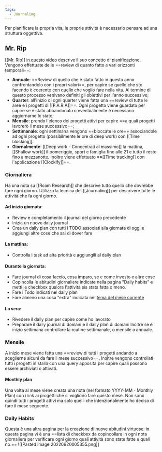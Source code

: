 ```yaml
---
tags:
  - Journaling
---
```



Per pianificare la propria vita, le proprie attività è necessario pensare ad una struttura oggettiva.

## Mr. Rip
[[Mr. Rip]] [in questo video](https://www.youtube.com/watch?v=QRZmr9QvrMI) descrive il suo concetto di pianificazione.
Vengono effettuate delle ==review di quanto fatto a vari orizzonti temporali==:
* **Annuale**: ==Review di quello che è stato fatto in questo anno confrontandolo con i propri valori==, per capire se quello che sto facendo è coerente con quello che voglio fare nella vita. Al termine di questo processo venivano definiti gli obiettivi per l'anno successivo;
* **Quarter**: all'inizio di ogni quarter viene fatta una ==review di tutte le aree e i progetti di [[P.A.R.A]]==. Ogni progetto viene guardato per capire se è stato abbandonato o eventualmente è necessario aggiornarne lo stato;
* **Mensile**: prendo l'elenco dei progetti attivi per capire ==a quali progetti lavorerò il mese successivo==;
* **Settimanale**: ogni settimana vengono ==bloccate le ore== associandole ad ogni progetto (possibilmente le ore di deep work) con [[Time blocking]].
* **Giornalmente**: [[Deep work - Concentrati al massimo]] la mattina, [[Shallow work]] il pomeriggio, sport e famiglia fino alle 21 e tutto il resto fino a mezzanotte. Inoltre viene effettuato ==[[Time tracking]] con l'applicazione [[Clockify]]==.

### Giornaliera
Ha una nota su [[Roam Research]] che descrive tutto quello che dovrebbe fare ogni giorno. 
Utilizza la tecnica del [[Journaling]] per descrivere tutte le attività che fa ogni giorno.

#### Ad inizio giornata:
* Review e completamento il journal del giorno precedente
* Inizia un nuovo daily journal
* Crea un daily plan con tutti i TODO associati alla giornata di oggi e aggiungi altre cose che sai di dover fare
#### La mattina:
* Controlla i task ad alta priorità e aggiungili al daily plan
#### Durante la giornata:
* Fare journal di cosa faccio, cosa imparo, se e come investo e altre cose
* Copincolla le abitudini giornaliere indicate nella pagina "Daily habits" e metti le checkbox qualora l'attività sia stata fatta o meno.
* Fare i Todo indicati nel daily plan
* Fare almeno una cosa "extra" indicata nel [tema del mese corrente](https://www.youtube.com/watch?v=NVGuFdX5guE)
#### La sera:
* Rivedere il daily plan per capire come ho lavorato
* Preparare il daily journal di domani e il daily plan di domani
Inoltre se è inizio settimana controllare la routine settimanale, o mensile o annuale.

### Mensile
A inizio mese viene fatta una ==review di tutti i progetti andando a sceglierne alcuni da fare il mese successivo==.
Inoltre vengono controllati tutti i progetti in stallo con una query apposita per capire quali possono essere archiviati o attivati.
#### Monthly plan
Una volta al mese viene creata una nota (nel formato YYYY-MM - Monthly Plan) con i link ai progetti che si vogliono fare questo mese.
Non sono quindi tutti i progetti attivi ma solo quelli che intenzionalmente ho deciso di fare il mese seguente.


### Daily Habits
Questa è una altra pagina per la creazione di nuove abitudini virtuose: in questa pagina vi è una ==lista di checkbox da copincollare in ogni nota giornaliera per verificare ogni giorno quali attività sono state fatte e quali no.==
![[Pasted image 20220920005355.png]]